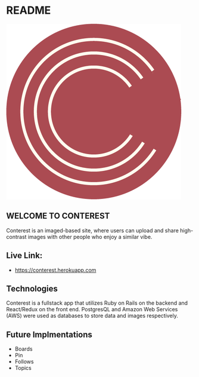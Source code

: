 # README

![conterestlogo](./app/assets/images/readmelogo.png)

## WELCOME TO CONTEREST
Conterest is an imaged-based site, where users can upload and share high-contrast images with other people who enjoy a similar vibe.

## Live Link:
* https://conterest.herokuapp.com

## Technologies
Conterest is a fullstack app that utilizes Ruby on Rails on the backend and React/Redux on the front end. PostgresQL and Amazon Web Services (AWS) were used as databases to store data and images respectively.

## Future Implmentations
* Boards
* Pin
* Follows
* Topics






